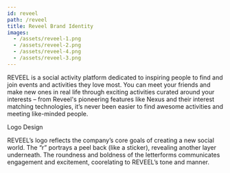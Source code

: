 ```yaml
---
id: reveel
path: /reveel
title: Reveel Brand Identity
images:
  - /assets/reveel-1.png
  - /assets/reveel-2.png
  - /assets/reveel-4.png
  - /assets/reveel-3.png
---
```

REVEEL is a social activity platform dedicated to inspiring people to find and join events and activities they love most. You can meet your friends and make new ones in real life through exciting activities curated around your interests – from Reveel's pioneering features like Nexus and their interest matching technologies, it’s never been easier to find awesome activities and meeting like-minded people.

Logo Design

REVEEL’s logo reflects the company’s core goals of creating a new social world. The “r” portrays a peel back (like a sticker), revealing another layer underneath. The roundness and boldness of the letterforms communicates engagement and excitement, coorelating to REVEEL’s tone and manner.